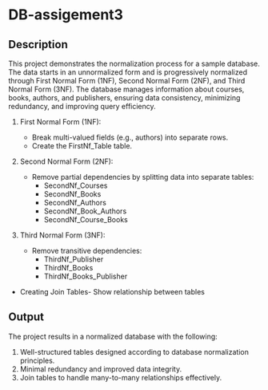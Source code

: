 # DB-assigement3

## Description
This project demonstrates the normalization process for a sample database. The data starts in an unnormalized form and is progressively normalized through First Normal Form (1NF), Second Normal Form (2NF), and Third Normal Form (3NF). The database manages information about courses, books, authors, and publishers, ensuring data consistency, minimizing redundancy, and improving query efficiency.


1. First Normal Form (1NF):
   - Break multi-valued fields (e.g., authors) into separate rows.
   - Create the FirstNf_Table table.

2. Second Normal Form (2NF):
   - Remove partial dependencies by splitting data into separate tables:
     - SecondNf_Courses
     - SecondNf_Books
     - SecondNf_Authors
     - SecondNf_Book_Authors
     - SecondNf_Course_Books

3. Third Normal Form (3NF):
   - Remove transitive dependencies:
     - ThirdNf_Publisher
     - ThirdNf_Books
     - ThirdNf_Books_Publisher

- Creating Join Tables-
  Show relationship between tables
   
## Output
The project results in a normalized database with the following:
1. Well-structured tables designed according to database normalization principles.
2. Minimal redundancy and improved data integrity.
3. Join tables to handle many-to-many relationships effectively.
